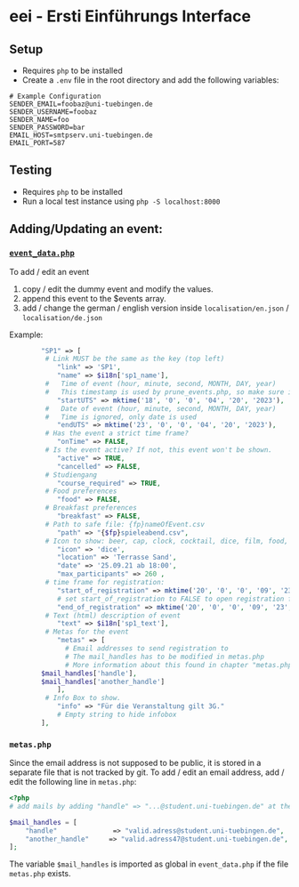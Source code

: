 # eei - Ersti Einführungs Interface

## Setup

- Requires `php` to be installed
- Create a `.env` file in the root directory and add the following variables:

```dotenv
# Example Configuration
SENDER_EMAIL=foobaz@uni-tuebingen.de
SENDER_USERNAME=foobaz
SENDER_NAME=foo
SENDER_PASSWORD=bar
EMAIL_HOST=smtpserv.uni-tuebingen.de
EMAIL_PORT=587
```

## Testing

- Requires `php` to be installed
- Run a local test instance using `php -S localhost:8000`

## Adding/Updating an event:

### [`event_data.php`](event_data.deprecated.php)

To add / edit an event

1. copy / edit the dummy event and modify the values.
2. append this event to the $events array.
3. add / change the german / english version inside `localisation/en.json` / `localisation/de.json`

Example:

```php
        "SP1" => [
         # Link MUST be the same as the key (top left)
            "link" => 'SP1',
            "name" => $i18n['sp1_name'],
         #   Time of event (hour, minute, second, MONTH, DAY, year)
         #   This timestamp is used by prune_events.php, so make sure it is set correctly, otherwise the registrations will be deleted automatically!
            "startUTS" => mktime('18', '0', '0', '04', '20', '2023'),
         #   Date of event (hour, minute, second, MONTH, DAY, year)
         #   Time is ignored, only date is used
            "endUTS" => mktime('23', '0', '0', '04', '20', '2023'),
         # Has the event a strict time frame?
            "onTime" => FALSE,
         # Is the event active? If not, this event won't be shown.
            "active" => TRUE,
            "cancelled" => FALSE,
         # Studiengang
            "course_required" => TRUE,
         # Food preferences
            "food" => FALSE,
         # Breakfast preferences
            "breakfast" => FALSE,
         # Path to safe file: {fp}nameOfEvent.csv
            "path" => "{$fp}spieleabend.csv",
         # Icon to show: beer, cap, clock, cocktail, dice, film, food, grill, hiking, home, marker, route, sings
            "icon" => 'dice',
            "location" => 'Terrasse Sand',
            "date" => '25.09.21 ab 18:00',
            "max_participants" => 260 ,
         # time frame for registration:
            "start_of_registration" => mktime('20', '0', '0', '09', '23', '2021'),
            # set start_of_registration to FALSE to open registration for immediately
            "end_of_registration" => mktime('20', '0', '0', '09', '23', '2021'),
         # Text (html) description of event
            "text" => $i18n['sp1_text'],
         # Metas for the event
            "metas" => [
              # Email addresses to send registration to
              # The mail_handles has to be modified in metas.php
              # More information about this found in chapter "metas.php" down below
		$mail_handles['handle'],
		$mail_handles['another_handle']
            ],
         # Info Box to show.
            "info" => "Für die Veranstaltung gilt 3G."
            # Empty string to hide infobox
        ],
```

### `metas.php`

Since the email address is not supposed to be public, it is stored in a separate file
that is not tracked by git. To add / edit an email address, add / edit the following
line in `metas.php`:

```php
<?php
# add mails by adding "handle" => "...@student.uni-tuebingen.de" at the bottom

$mail_handles = [
	"handle"	          => "valid.adress@student.uni-tuebingen.de",
	"another_handle"	 => "valid.adress47@student.uni-tuebingen.de",
];
```

The variable `$mail_handles` is imported as global in `event_data.php` if the file `metas.php` exists.
